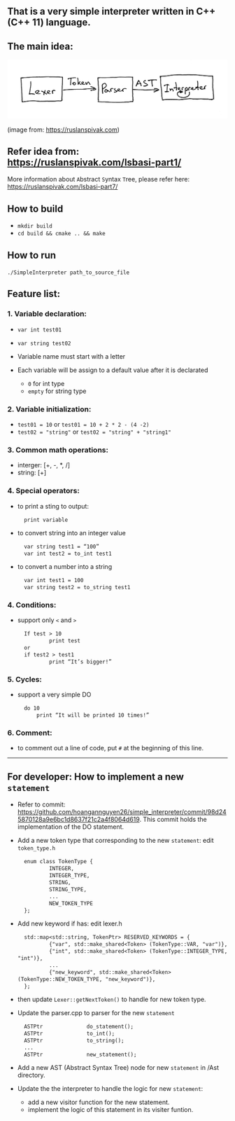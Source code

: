 ## That is a very simple interpreter written in C++ (C++ 11) language.

## The main idea:

![](./images/lsbasi_part7_pipeline.png)

(image from: https://ruslanspivak.com)

## Refer idea from: https://ruslanspivak.com/lsbasi-part1/

More information about `A`bstract `S`yntax `T`ree, please refer here: https://ruslanspivak.com/lsbasi-part7/

## How to build
- `mkdir build`
- `cd build && cmake .. && make`

## How to run
`./SimpleInterpreter path_to_source_file`

## Feature list:

### 1. Variable declaration:
    
- `var int test01`
- `var string test02`

- Variable name must start with a letter
- Each variable will be assign to a default value after it is declarated
	- `0` for int type
	- `empty` for string type

### 2. Variable initialization:
- `test01 = 10` or `test01 = 10 + 2 * 2 - (4 -2)`
- `test02 = "string"` or `test02 = "string" + "string1"`

### 3. Common math operations:
- interger: [+, -, *, /]
- string: [+]

### 4. Special operators:
- to print a sting to output: 

        print variable
- to convert string into an integer value

        var string test1 = “100”
        var int test2 = to_int test1
- to convert a number into a string

        var int test1 = 100
        var string test2 = to_string test1
        
### 4. Conditions:
- support only `<` and `>`

        If test > 10
                print test
        or
        if test2 > test1
                print “It’s bigger!”

### 5. Cycles:
- support a very simple DO

	    do 10
			print “It will be printed 10 times!”

### 6. Comment:
- to comment out a line of code, put `#` at the beginning of this line.

--------------------



## For developer: How to implement a new `statement`
- Refer to commit: https://github.com/hoangannguyen26/simple_interpreter/commit/98d245870128a9e6bc1d8637f21c2a4f8064d619. This commit holds the implementation of the DO statement.

+ Add a new token type that corresponding to the new `statement`: edit `token_type.h`

        enum class TokenType {
                INTEGER,
                INTEGER_TYPE,
                STRING,
                STRING_TYPE,
                ...
                NEW_TOKEN_TYPE
        };

+ Add new keyword if has: edit lexer.h

        std::map<std::string, TokenPtr> RESERVED_KEYWORDS = {
                {"var", std::make_shared<Token> (TokenType::VAR, "var")},
                {"int", std::make_shared<Token> (TokenType::INTEGER_TYPE, "int")},
                ...
                {"new_keyword", std::make_shared<Token> (TokenType::NEW_TOKEN_TYPE, "new_keyword")},
        };
+ then update `Lexer::getNextToken()` to handle for new token type.

+ Update the parser.cpp to parser for the new `statement`

		ASTPtr              do_statement();
		ASTPtr              to_int();
		ASTPtr              to_string();
		...
		ASTPtr              new_statement();

+ Add a new AST (Abstract Syntax Tree) node for new `statement` in /Ast directory.
+ Update the the interpreter to handle the logic for new `statement`:
  + add a new visitor function for the new statement.
  + implement the logic of this statement in its visiter funtion.

